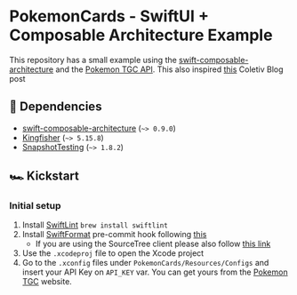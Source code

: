 # PokemonCards - SwiftUI + Composable Architecture Example 

This repository has a small example using the [swift-composable-architecture](https://github.com/pointfreeco/swift-composable-architecture) and the [Pokemon TGC API](https://pokemontcg.io). This also inspired [this](https://github.com/pointfreeco/swift-composable-architecture) Coletiv Blog post 

## 🚧 Dependencies

- [swift-composable-architecture](https://github.com/pointfreeco/swift-composable-architecture) (`~> 0.9.0`)
- [Kingfisher](https://github.com/onevcat/Kingfisher) (`~> 5.15.8`)
- [SnapshotTesting](https://github.com/pointfreeco/swift-snapshot-testing) (`~> 1.8.2`)

## 🏎 Kickstart

### Initial setup

1. Install [SwiftLint](https://github.com/realm/SwiftLint) `brew install swiftlint`
2. Install [SwiftFormat](https://github.com/nicklockwood/SwiftFormat) pre-commit hook following [this](https://github.com/nicklockwood/SwiftFormat#git-pre-commit-hook)
    - If you are using the SourceTree client please also follow [this link](https://github.com/typicode/husky/issues/390#issuecomment-577008221)
3. Use the `.xcodeproj` file to open the Xcode project
4. Go to the `.xconfig` files under `PokemonCards/Resources/Configs` and insert your API Key on `API_KEY` var. You can get yours from the [Pokemon TGC](https://dev.pokemontcg.io/) website.